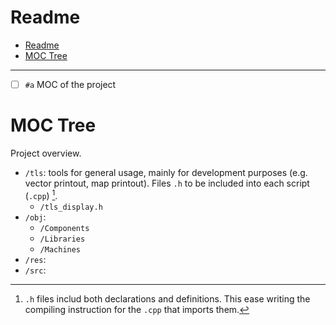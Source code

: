 # Readme

- [Readme](#readme)
- [MOC Tree](#moc-tree)

---

- [ ] `#a` MOC of the project


# MOC Tree

Project overview.

- `/tls`: tools for general usage, mainly for development purposes (e.g. vector printout, map printout). Files `.h` to be included into each script (`.cpp`) [^1].
  - `/tls_display.h`
- `/obj`: 
  - `/Components`
  - `/Libraries`
  - `/Machines`
- `/res`: 
- `/src`: 

[^1]: `.h` files includ both declarations and definitions. This ease writing the compiling instruction for the `.cpp` that imports them.

